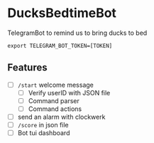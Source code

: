 # DucksBedtimeBot

TelegramBot to remind us to bring ducks to bed

```
export TELEGRAM_BOT_TOKEN=[TOKEN]
```

## Features

* [ ] `/start` welcome message
  * [ ] Verify userID with JSON file 
  * [ ] Command parser
  * [ ] Command actions 
* [ ] send an alarm with clockwerk
* [ ] `/score` in json file
* [ ] Bot tui dashboard